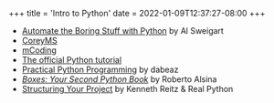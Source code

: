 +++
title = 'Intro to Python'
date = 2022-01-09T12:37:27-08:00
+++

* [Automate the Boring Stuff with Python](https://automatetheboringstuff.com/) by Al Sweigart
* [CoreyMS](https://www.youtube.com/@coreyms/featured)
* [mCoding](https://www.youtube.com/c/mCodingWithJamesMurphy)
* [The official Python tutorial](https://docs.python.org/3/tutorial/)
* [Practical Python Programming](https://dabeaz-course.github.io/practical-python/) by dabeaz
* [_Boxes: Your Second Python Book_](https://ralsina.gitlab.io/boxes-book/) by Roberto Alsina
* [Structuring Your Project](https://docs.python-guide.org/writing/structure/) by Kenneth Reitz & Real Python
